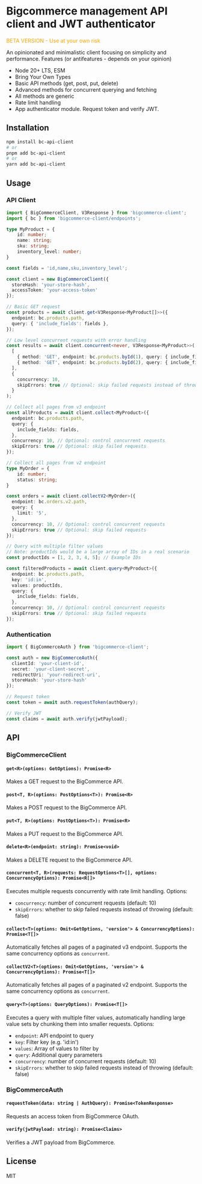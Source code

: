 # Bigcommerce management API client and JWT authenticator

<span style="color:orange">BETA VERSION - Use at your own risk</span>

An opinionated and minimalistic client focusing on simplicity and performance.
Features (or antifeatures - depends on your opinion)
- Node 20+ LTS, ESM
- Bring Your Own Types
- Basic API methods (get, post, put, delete)
- Advanced methods for concurrent querying and fetching
- All methods are generic
- Rate limit handling
- App authenticator module. Request token and verify JWT.

## Installation

```bash
npm install bc-api-client
# or
pnpm add bc-api-client
# or
yarn add bc-api-client
```

## Usage

### API Client

```typescript
import { BigCommerceClient, V3Response } from 'bigcommerce-client';
import { bc } from 'bigcommerce-client/endpoints';

type MyProduct = {
    id: number;
    name: string;
    sku: string;
    inventory_level: number;
}

const fields = 'id,name,sku,inventory_level';

const client = new BigCommerceClient({
  storeHash: 'your-store-hash',
  accessToken: 'your-access-token'
});

// Basic GET request
const products = await client.get<V3Response<MyProduct[]>>({
  endpoint: bc.products.path,
  query: { 'include_fields': fields },
});

// Low level concurrent requests with error handling
const results = await client.concurrent<never, V3Response<MyProduct>>(
  [
    { method: 'GET', endpoint: bc.products.byId(1), query: { include_fields: fields }},
    { method: 'GET', endpoint: bc.products.byId(2), query: { include_fields: fields }},
  ],
  { 
    concurrency: 10,
    skipErrors: true // Optional: skip failed requests instead of throwing
  }
);

// Collect all pages from v3 endpoint
const allProducts = await client.collect<MyProduct>({
  endpoint: bc.products.path,
  query: {
    include_fields: fields,
  },
  concurrency: 10, // Optional: control concurrent requests
  skipErrors: true // Optional: skip failed requests
});

// Collect all pages from v2 endpoint
type MyOrder = {
    id: number;
    status: string;
}

const orders = await client.collectV2<MyOrder>({
  endpoint: bc.orders.v2.path,
  query: {
    limit: '5',
  },
  concurrency: 10, // Optional: control concurrent requests
  skipErrors: true // Optional: skip failed requests
});

// Query with multiple filter values
// Note: productIds would be a large array of IDs in a real scenario
const productIds = [1, 2, 3, 4, 5]; // Example IDs

const filteredProducts = await client.query<MyProduct>({
  endpoint: bc.products.path,
  key: 'id:in',
  values: productIds,
  query: {
    include_fields: fields,
  },
  concurrency: 10, // Optional: control concurrent requests
  skipErrors: true // Optional: skip failed requests
});
```

### Authentication

```typescript
import { BigCommerceAuth } from 'bigcommerce-client';

const auth = new BigCommerceAuth({
  clientId: 'your-client-id',
  secret: 'your-client-secret',
  redirectUri: 'your-redirect-uri',
  storeHash: 'your-store-hash'
});

// Request token
const token = await auth.requestToken(authQuery);

// Verify JWT
const claims = await auth.verify(jwtPayload);
```

## API

### BigCommerceClient

#### `get<R>(options: GetOptions): Promise<R>`
Makes a GET request to the BigCommerce API.

#### `post<T, R>(options: PostOptions<T>): Promise<R>`
Makes a POST request to the BigCommerce API.

#### `put<T, R>(options: PostOptions<T>): Promise<R>`
Makes a PUT request to the BigCommerce API.

#### `delete<R>(endpoint: string): Promise<void>`
Makes a DELETE request to the BigCommerce API.

#### `concurrent<T, R>(requests: RequestOptions<T>[], options: ConcurrencyOptions): Promise<R[]>`
Executes multiple requests concurrently with rate limit handling. Options:
- `concurrency`: number of concurrent requests (default: 10)
- `skipErrors`: whether to skip failed requests instead of throwing (default: false)

#### `collect<T>(options: Omit<GetOptions, 'version'> & ConcurrencyOptions): Promise<T[]>`
Automatically fetches all pages of a paginated v3 endpoint. Supports the same concurrency options as `concurrent`.

#### `collectV2<T>(options: Omit<GetOptions, 'version'> & ConcurrencyOptions): Promise<T[]>`
Automatically fetches all pages of a paginated v2 endpoint. Supports the same concurrency options as `concurrent`.

#### `query<T>(options: QueryOptions): Promise<T[]>`
Executes a query with multiple filter values, automatically handling large value sets by chunking them into smaller requests. Options:
- `endpoint`: API endpoint to query
- `key`: Filter key (e.g. 'id:in')
- `values`: Array of values to filter by
- `query`: Additional query parameters
- `concurrency`: number of concurrent requests (default: 10)
- `skipErrors`: whether to skip failed requests instead of throwing (default: false)

### BigCommerceAuth

#### `requestToken(data: string | AuthQuery): Promise<TokenResponse>`
Requests an access token from BigCommerce OAuth.

#### `verify(jwtPayload: string): Promise<Claims>`
Verifies a JWT payload from BigCommerce.

## License

MIT

